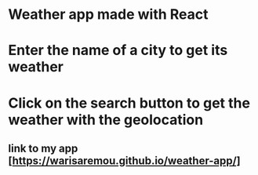 # Weather app made with React

# Enter the name of a city to get its weather

# Click on the search button to get the weather with the geolocation

## link to my app [https://warisaremou.github.io/weather-app/]
